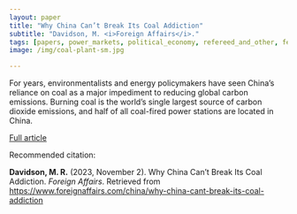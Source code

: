 ```yaml
---
layout: paper
title: "Why China Can’t Break Its Coal Addiction"
subtitle: "Davidson, M. <i>Foreign Affairs</i>."
tags: [papers, power_markets, political_economy, refereed_and_other, featured]
image: /img/coal-plant-sm.jpg

---
```


For years, environmentalists and energy policymakers have seen China’s reliance on coal as a major impediment to reducing global carbon emissions. Burning coal is the world’s single largest source of carbon dioxide emissions, and half of all coal-fired power stations are located in China.


[Full article](https://www.foreignaffairs.com/china/why-china-cant-break-its-coal-addiction)


Recommended citation:

**Davidson, M. R.** (2023, November 2). Why China Can’t Break Its Coal Addiction. _Foreign Affairs_. Retrieved from https://www.foreignaffairs.com/china/why-china-cant-break-its-coal-addiction




